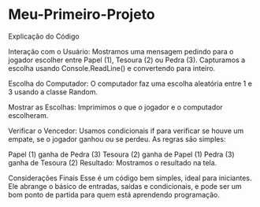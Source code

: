 # Meu-Primeiro-Projeto

Explicação do Código

Interação com o Usuário: Mostramos uma mensagem pedindo para o jogador escolher entre Papel (1), Tesoura (2) ou Pedra (3). Capturamos a escolha usando Console.ReadLine() e convertendo para inteiro.

Escolha do Computador: O computador faz uma escolha aleatória entre 1 e 3 usando a classe Random.

Mostrar as Escolhas: Imprimimos o que o jogador e o computador escolheram.

Verificar o Vencedor: Usamos condicionais if para verificar se houve um empate, se o jogador ganhou ou se perdeu. As regras são simples:

Papel (1) ganha de Pedra (3)
Tesoura (2) ganha de Papel (1)
Pedra (3) ganha de Tesoura (2)
Resultado: Mostramos o resultado na tela.

Considerações Finais
Esse é um código bem simples, ideal para iniciantes. Ele abrange o básico de entradas, saídas e condicionais, e pode ser um bom ponto de partida para quem está aprendendo programação.



